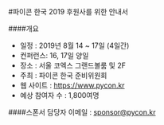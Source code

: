 #파이콘 한국 2019 후원사를 위한 안내서

####개요
- 일정 : 2019년 8월 14 ~ 17일 (4일간)
- 컨퍼런스: 16, 17일 양일
- 장소 : 서울 코엑스 그랜드볼룸 및 2F
- 주최 : 파이콘 한국 준비위원회
- 웹 사이트 : https://www.pycon.kr
- 예상 참여자 수 : 1,800여명

####스폰서 담당자
이메일 : sponsor@pycon.kr
